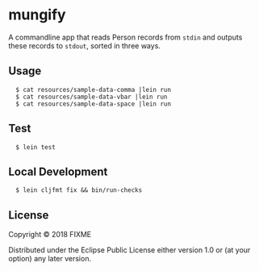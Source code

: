 # mungify

A commandline app that reads Person records from `stdin`
and outputs these records to `stdout`, sorted in three ways.

## Usage

```
  $ cat resources/sample-data-comma |lein run
  $ cat resources/sample-data-vbar |lein run
  $ cat resources/sample-data-space |lein run
```

## Test

```
  $ lein test
```

## Local Development

```
  $ lein cljfmt fix && bin/run-checks
```

## License

Copyright © 2018 FIXME

Distributed under the Eclipse Public License either version 1.0 or (at
your option) any later version.
